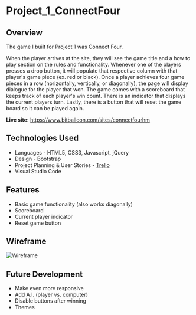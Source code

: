 # Project_1_ConnectFour
## Overview

The game I built for Project 1 was Connect Four.

When the player arrives at the site, they will see the game title and a how to play section on the rules and functionality.  Whenever one of the players presses a drop button, it will populate that respective column with that player's game piece (ex. red or black).  Once a player achieves four game pieces in a row (horizontally, vertically, or diagonally), the page will display dialogue for the player that won.  The game comes with a scoreboard that keeps track of each player's win count.  There is an indicator that displays the current players turn.  Lastly, there is a button that will reset the game board so it can be played again.

**Live site:** <https://www.bitballoon.com/sites/connectfourhm>

## Technologies Used

  * Languages - HTML5, CSS3, Javascript, jQuery
  * Design - Bootstrap
  * Project Planning & User Stories - [Trello](hhttps://trello.com/b/thblLg4u/project-1)
  * Visual Studio Code


## Features
  * Basic game functionality (also works diagonally)
  * Scoreboard
  * Current player indicator
  * Reset game button


## Wireframe

![Wireframe](http://i.imgur.com/SRfsRx5.jpg)


## Future Development
  * Make even more responsive
  * Add A.I. (player vs. computer)
  * Disable buttons after winning
  * Themes